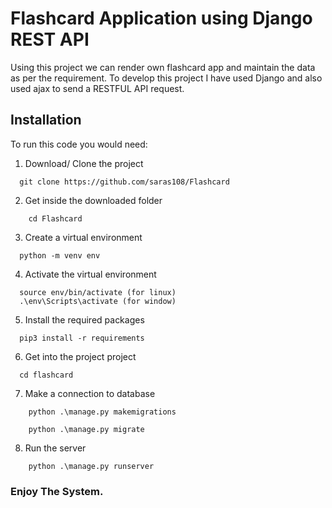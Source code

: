 # Flashcard Application using Django REST API
Using this project we can render own flashcard app and maintain the data as per the requirement.
To develop this project I have used Django and also used ajax to send a RESTFUL API request.

## Installation

To run this code you would need:

1. Download/ Clone the project
```git
  git clone https://github.com/saras108/Flashcard
```

2. Get inside the downloaded folder
```git
    cd Flashcard
```

3. Create a virtual environment
```python3
  python -m venv env
```

4. Activate the virtual environment
```
  source env/bin/activate (for linux)
  .\env\Scripts\activate (for window)
```

5. Install the required packages
```python3
  pip3 install -r requirements
``` 

6. Get into the project project
```git
  cd flashcard
``` 

7. Make a connection to database
```python3
    python .\manage.py makemigrations
```
```python3
    python .\manage.py migrate
```

8. Run the server
```python3
    python .\manage.py runserver
```

### Enjoy The System.
